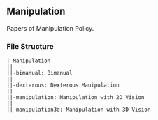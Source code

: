 ## Manipulation

Papers of Manipulation Policy.

### File Structure

```
|-Manipulation
||
||-bimanual: Bimanual
||
||-dexterous: Dexterous Manipulation
||
||-manipulation: Manipulation with 2D Vision
||
||-manipulation3d: Manipulation with 3D Vision
```




